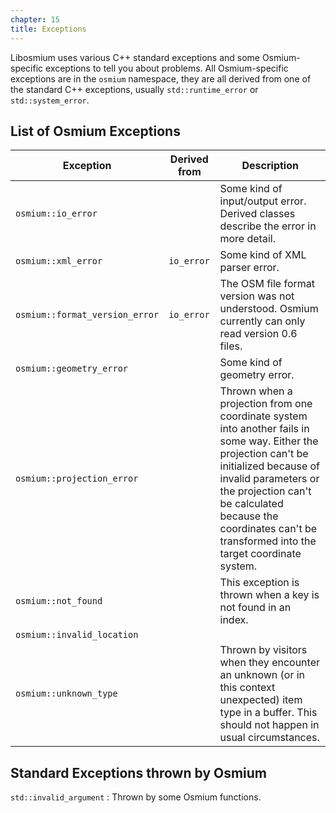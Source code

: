 ```yaml
---
chapter: 15
title: Exceptions
---
```


Libosmium uses various C++ standard exceptions and some Osmium-specific
exceptions to tell you about problems. All Osmium-specific exceptions are in
the `osmium` namespace, they are all derived from one of the standard C++
exceptions, usually `std::runtime_error` or `std::system_error`.

## List of Osmium Exceptions

| Exception           | Derived from | Description
| ---------           | ------------ | -----------
| `osmium::io_error`  |              | Some kind of input/output error. Derived classes describe the error in more detail.
| `osmium::xml_error` | `io_error`   | Some kind of XML parser error.
| `osmium::format_version_error` | `io_error` | The OSM file format version was not understood. Osmium currently can only read version 0.6 files.
| `osmium::geometry_error` |         | Some kind of geometry error.
| `osmium::projection_error` |       | Thrown when a projection from one coordinate system into another fails in some way. Either the projection can't be initialized because of invalid parameters or the projection can't be calculated because the coordinates can't be transformed into the target coordinate system.
| `osmium::not_found` |              | This exception is thrown when a key is not found in an index.
| `osmium::invalid_location` |       |
| `osmium::unknown_type`     |       | Thrown by visitors when they encounter an unknown (or in this context unexpected) item type in a buffer. This should not happen in usual circumstances.

## Standard Exceptions thrown by Osmium


`std::invalid_argument`
:   Thrown by some Osmium functions.

